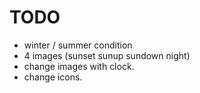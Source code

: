 
# TODO

* winter / summer condition
* 4 images (sunset sunup sundown night)
* change images with clock.
* change icons.
